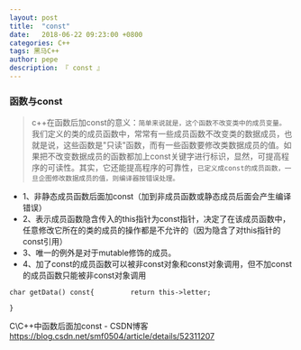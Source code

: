 ```yaml
---
layout: post
title:  "const"
date:   2018-06-22 09:23:00 +0800
categories: C++
tags: 黑马C++
author: pepe
description: 『 const 』
---
```


### 函数与const

> c++在函数后加const的意义：`简单来说就是，这个函数不改变类中的成员变量。`我们定义的类的成员函数中，常常有一些成员函数不改变类的数据成员，也就是说，这些函数是"只读"函数，而有一些函数要修改类数据成员的值。如果把不改变数据成员的函数都加上const关键字进行标识，显然，可提高程序的可读性。其实，它还能提高程序的可靠性，`已定义成const的成员函数，一旦企图修改数据成员的值，则编译器按错误处理。`
    
    
* 1、非静态成员函数后面加const（加到非成员函数或静态成员后面会产生编译错误） 
* 2、表示成员函数隐含传入的this指针为const指针，决定了在该成员函数中，   任意修改它所在的类的成员的操作都是不允许的（因为隐含了对this指针的const引用）
* 3、唯一的例外是对于mutable修饰的成员。     
* 4、加了const的成员函数可以被非const对象和const对象调用，但不加const的成员函数只能被非const对象调用
```
char getData() const{         return this->letter;

}
``` 
    
    
    
    
    
    
    
    
    
C\C++中函数后面加const - CSDN博客
https://blog.csdn.net/smf0504/article/details/52311207  
    
    
    
    
    
    
    
    
    
    
    
    
    
    
    
    
    
    
    
    
    
    
    
    
    
    
    
    
    
    
    
    
    
    
    
    
    
    
    
    
    
    
    
    
    
    
    
    
    
    
    
    
    
    
    
    
    
    
    
    
    
    
    
    
    
    
    
    
    
    
    
    
    
    
    
    
    
    
    
    
    
    
    
    
    
    
    












